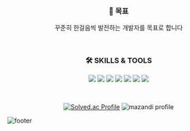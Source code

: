 

<h3 align="center">🚀 목표</h3>
<p align="center">
꾸준히 한걸음씩 발전하는 개발자를 목표로 합니다
</p>
<br/>
<h3 align="center">🛠 SKILLS & TOOLS</h3>
<p align="center" display="inline-block">
  <img src="https://img.shields.io/badge/Java-007396?style=flat-square&logo=Java&logoColor=white">
  <img src="https://img.shields.io/badge/SpringBoot-6DB33F?style=flat-square&logo=SpringBoot&logoColor=white">
  <img src="https://img.shields.io/badge/MySQL-4479A1?style=flat-square&logo=MySQL&logoColor=white">
  <img src="https://img.shields.io/badge/HTML5-E34F26?style=flat-square&logo=HTML5&logoColor=white">
  <img src="https://img.shields.io/badge/CSS3-1572B6?style=flat-square&logo=CSS3&logoColor=white">
  <img src="https://img.shields.io/badge/JavaScript-F7DF1E?style=flat-square&logo=JavaScript&logoColor=white">
  <img src="https://img.shields.io/badge/vue.js-4FC08D?style=flat-square&logo=vuedotjs&logoColor=white">
</p><br/>

<div align="center">
  
[![Solved.ac Profile](http://mazassumnida.wtf/api/v2/generate_badge?boj=mx1225)](https://solved.ac/mx1225/)
![mazandi profile](http://mazandi.herokuapp.com/api?handle=mx1225&theme=warm)
 
</div> 

![footer](https://capsule-render.vercel.app/api?section=footer&type=waving&color=B5C6DD)
